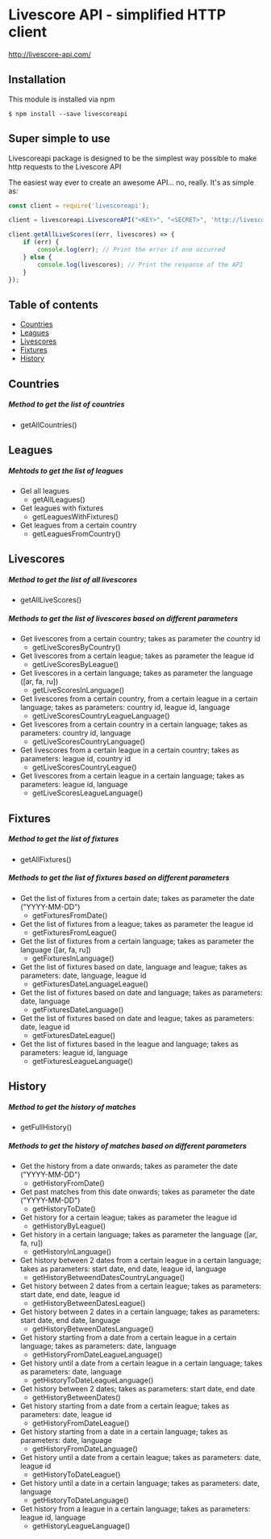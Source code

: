 # Livescore API - simplified HTTP client
http://livescore-api.com/

## Installation

This module is installed via npm 

```shell
$ npm install --save livescoreapi
```

## Super simple to use
Livescoreapi package is designed to be the simplest way possible to make http requests to the Livescore API

The easiest way ever to create an awesome API... no, really. It's as simple as:


```js
const client = require('livescoreapi');

client = livescoreapi.LivescoreAPI("<KEY>", "<SECRET>", 'http://livescore-api.com/api-client/');

client.getAllLiveScores((err, livescores) => {
    if (err) {
        console.log(err); // Print the error if one occurred
    } else {
        console.log(livescores); // Print the response of the API
    }
});

```

## Table of contents

- [Countries](#countries)
- [Leagues](#leagues)
- [Livescores](#livescores)
- [Fixtures](#fixtures)
- [History](#history)

## Countries
##### Method to get the list of countries
* getAllCountries() 

## Leagues

##### Mehtods to get the list of leagues
* Gel all leagues
    * getAllLeagues()
* Get leagues with fixtures
    * getLeaguesWithFixtures()
* Get leagues from a certain country
    * getLeaguesFromCountry()


## Livescores

##### Method to get the list of all livescores
* getAllLiveScores()

##### Methods to get the list of livescores based on different parameters
* Get livescores from a certain country; takes as parameter the country id
    * getLiveScoresByCountry()
* Get livescores from a certain league; takes as parameter the league id
    * getLiveScoresByLeague()
* Get livescores in a certain language; takes as parameter the language ([ar, fa, ru])
    * getLiveScoresInLanguage()
* Get livescores from a certain country, from a certain league in a certain language; takes as parameters: country id, league id, language
    * getLiveScoresCountryLeagueLanguage()
* Get livescores from a certain country in a certain language; takes as parameters: country id, language
    * getLiveScoresCountryLanguage()
* Get livescores from a certain league in a certain country; takes as parameters: league id, country id
    * getLiveScoresCountryLeague()
* Get livescores from a certain league in a certain language; takes as parameters: league id, language
    * getLiveScoresLeagueLanguage()

## Fixtures

##### Method to get the list of fixtures
* getAllFixtures()

##### Methods to get the list of fixtures based on different parameters
* Get the list of fixtures from a certain date; takes as parameter the date ("YYYY-MM-DD")
    * getFixturesFromDate()
* Get the list of fixtures from a league; takes as parameter the league id 
    * getFixturesFromLeague()
* Get the list of fixtures from a certain language; takes as parameter the language ([ar, fa, ru])
    * getFixturesInLanguage()
* Get the list of fixtures based on date, language and league; takes as parameters: date, language, league id
    * getFixturesDateLanguageLeague()   
* Get the list of fixtures based on date and language; takes as parameters: date, language
    * getFixturesDateLanguage()
* Get the list of fixtures based on date and league; takes as parameters: date, league id
    * getFixturesDateLeague()
* Get the list of fixtures based in the league and language; takes as parameters: league id, language
    * getFixturesLeagueLanguage()


## History

##### Method to get the history of matches
* getFullHistory()

##### Methods to get the history of matches based on different parameters
* Get the history from a date onwards; takes as parameter the date ("YYYY-MM-DD")
    * getHistoryFromDate() 
* Get past matches from this date onwards; takes as parameter the date ("YYYY-MM-DD")
    * getHistoryToDate()
* Get history for a certain league; takes as parameter the league id
    * getHistoryByLeague()  
* Get history in a certain language; takes as parameter the language ([ar, fa, ru])
    * getHistoryInLanguage()
* Get history between 2 dates from a certain league in a certain language; takes as parameters: start date, end date, league id, language 
    * getHistoryBetweendDatesCountryLanguage()
* Get history between 2 dates from a certain league; takes as parameters: start date, end date, league id
    * getHistoryBetweenDatesLeague()
* Get history between 2 dates in a certain language; takes as parameters: start date, end date, language
    * getHistoryBetweenDatesLanguage()
* Get history starting from a date from a certain league in a certain language; takes as parameters: date, language
    * getHistoryFromDateLeagueLanguage()
* Get history until a date from a certain league in a certain language; takes as parameters: date, language
    * getHistoryToDateLeagueLanguage()
* Get history between 2 dates; takes as parameters: start date, end date
    * getHistoryBetweenDates()
* Get history starting from a date from a certain league; takes as parameters: date, league id
    * getHistoryFromDateLeague()
* Get history starting from a date in a certain language; takes as parameters: date, language
    * getHistoryFromDateLanguage()
* Get history until a date from a certain league; takes as parameters: date, league id
    * getHistoryToDateLeague()
* Get history until a date in a certain language; takes as parameters: date, language
    * getHistoryToDateLanguage()
* Get history from a league in a certain language; takes as parameters: league id, language
    * getHistoryLeagueLanguage()


 









